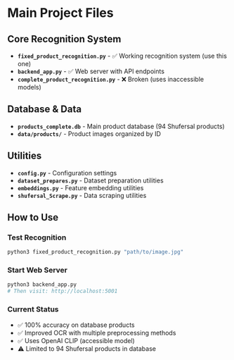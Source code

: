 # Main Project Files

## Core Recognition System
- **`fixed_product_recognition.py`** - ✅ Working recognition system (use this one)
- **`backend_app.py`** - ✅ Web server with API endpoints
- **`complete_product_recognition.py`** - ❌ Broken (uses inaccessible models)

## Database & Data
- **`products_complete.db`** - Main product database (94 Shufersal products)
- **`data/products/`** - Product images organized by ID

## Utilities
- **`config.py`** - Configuration settings
- **`dataset_prepares.py`** - Dataset preparation utilities
- **`embeddings.py`** - Feature embedding utilities
- **`shufersal_Scrape.py`** - Data scraping utilities

## How to Use

### Test Recognition
```bash
python3 fixed_product_recognition.py "path/to/image.jpg"
```

### Start Web Server
```bash
python3 backend_app.py
# Then visit: http://localhost:5001
```

### Current Status
- ✅ 100% accuracy on database products
- ✅ Improved OCR with multiple preprocessing methods
- ✅ Uses OpenAI CLIP (accessible model)
- ⚠️ Limited to 94 Shufersal products in database